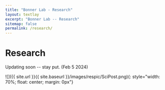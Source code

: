 ```yaml
---
title: "Bonner Lab - Research"
layout: textlay
excerpt: "Bonner Lab -- Research"
sitemap: false
permalink: /research/
---
```


# Research

Updating soon -- stay put. (Feb 5 2024)

![]({{ site.url }}{{ site.baseurl }}/images/respic/SciPost.png){: style="width: 70%; float: center; margin: 0px"}


